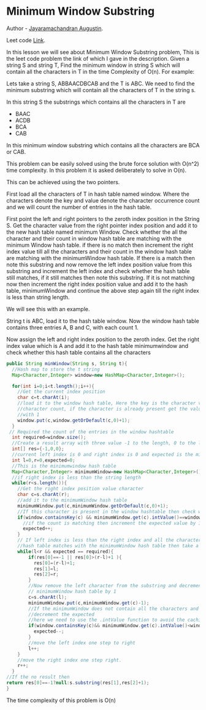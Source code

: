 # Minimum Window Substring

Author - [Jayaramachandran Augustin](https://www.linkedin.com/in/jayaramachandran-augustin-bbb754109/).

Leet code [Link](https://leetcode.com/problems/minimum-window-substring/).

In this lesson we will see about Minimum Window Substring problem, This is the leet code problem the link of which I gave in the description. Given a string S and string T, Find the minimum window in string S which will contain all the characters in T in the time Complexity of O(n).
For example:

Lets take a string S, ABBAACDBCAB and the T is ABC. We need to find the minimum substring which will contain all the characters of T in the string s.

In this string S the substrings which contains all the characters in T are

  * BAAC
  * ACDB
  * BCA
  * CAB

In this minimum window substring which contains all the characters are BCA or CAB.

This problem can be easily solved using the brute force solution with O(n^2) time complexity. In this problem it is asked deliberately to solve in O(n).

This can be achieved using the two pointers.

First load all the characters of T in hash table named window. Where the characters denote the key and value denote the character occurrence count and we will count the number of entries in the hash table.

First point the left and right pointers to the zeroth index position in the String S. Get the character value from the right pointer index position and add it to the new hash table named minimum Window. Check whether the all the character and their count in window hash table are matching with the minimum Window hash table. if there is no match then increment the right index value till all the characters and their count in the window hash table are matching with the minimumWindow hash table. If there is a match then note this substring and now remove the left index position value from this substring and increment the left index and check whether the hash table still matches, if it still matches then note this substring. If it is not matching now then increment the right index position value and add it to the hash table, minimumWindow and continue the above step again till the right index is less than string length.

We will see this with an example.

String t is ABC, load it to the hash table window. Now the window hash table contains three entries A, B and C, with each count 1.

Now assign the left and right index position to the zeroth index. Get the right index value which is A and add it to the hash table minimumwindow and check whether this hash table contains all the characters



```java
public String minWindow(String s, String t){
  //Hash map to store the t string
  Map<Character,Integer> window=new HashMap<Character,Integer>();

  for(int i=0;i<t.length();i++){
    //Get the current index position
    char c=t.charAt(i);
    //load it to the window hash table, Here the key is the character value and the value is
    //character count, if the character is already present get the value if not return and increment
    //with 1
    window.put(c,window.getOrDefault(c,0)+1);
  }
 // Required the count of the entries in the window hashtable
  int required=window.size();
  //Create a result array with three value -1 to the length, 0 to the left and right index values
  int[] res={-1,0,0};
  //current left index is 0 and right index is 0 and expected is the minimumWindow hashtable
  int l=0,r=0,expected=0;
  //This is the minimumwindow hash table
  Map<Character,Integer> minimumWindow=new HashMap<Character,Integer>();
  //if right index is less than the string length
  while(r<s.length()){
    //Get the right index position value character
    char c=s.charAt(r);
    //add it to the minimumWindow hash table
    minimumWindow.put(c,minimumWindow.getOrDefault(c,0)+1);
    //If this character is present in the window hashtable then check whethe the count is matching
    if(window.containsKey(c) && minimumWindow.get(c).intValue()==window.get(c).intValue()){
      //if the count is matching then increment the expected value by 1
      expected++;
    }
    // If left index is less than the right index and all the characters and their count in the window
    //hash table matches with the minimumWindow hash table then take a note of this substring
    while(l<r && expected == required){
        if(res[0]==-1 || res[0]>(r-l)+1 ){
          res[0]=(r-l)+1;
          res[1]=l;
          res[2]=r;
        }
        //Now remove the left character from the substring and decrement the index value in the
        // minimumWindow hash table by 1
        c=s.charAt(l);
        minimumWindow.put(c,minimumWindow.get(c)-1);
        //If the minimumWindow does not contain all the characters and their count after removal then
        //decrement the expected
        //here we need to use the .intValue function to avoid the caching issue during auto unboxing
        if(window.containsKey(c)&& minimumWindow.get(c).intValue()<window.get(c).intValue()){
          expected--;
        }
        //move the left index one step to right
        l++;
    }
    //move the right index one step right.
    r++;
  }
//If the no result then
return res[0]==-1?null:s.substring(res[1],res[2]+1);
}
```
The time complexity of this problem is O(n)
